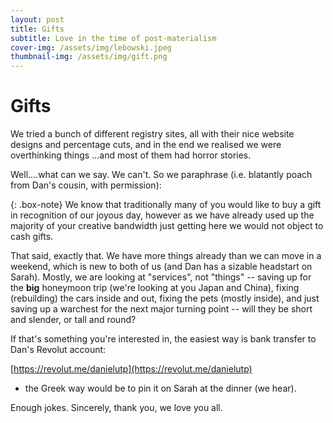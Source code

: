 ```yaml
---
layout: post
title: Gifts
subtitle: Love in the time of post-materialism
cover-img: /assets/img/lebowski.jpeg
thumbnail-img: /assets/img/gift.png
---
```


Gifts
=======

We tried a bunch of different registry sites, all with their nice website designs and percentage cuts, and in the end we realised we were overthinking things ...and most of them had horror stories. 

Well....what can we say. We can't. So we paraphrase (i.e. blatantly poach from Dan's cousin, with permission): 

{: .box-note}
We know that traditionally many of you would like to buy a gift in recognition of our joyous day, however as we have already used up the majority of your creative bandwidth just getting here we would not object to cash gifts.

That said, exactly that. We have more things already than we can move in a weekend, which is new to both of us (and Dan has a sizable headstart on Sarah). Mostly, we are looking at "services", not "things" -- saving up for the **big** honeymoon trip (we're looking at you Japan and China), fixing (rebuilding) the cars inside and out, fixing the pets (mostly inside), and just saving up a warchest for the next major turning point -- will they be short and slender, or tall and round? 


If that's something you're interested in, the easiest way is bank transfer to Dan's Revolut account:

[https://revolut.me/danielutp](https://revolut.me/danielutp) 

- the Greek way would be to pin it on Sarah at the dinner (we hear).

Enough jokes. Sincerely, thank you, we love you all.
